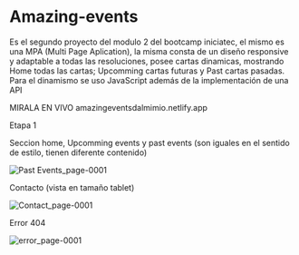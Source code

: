 # Amazing-events
Es el segundo proyecto del modulo 2 del bootcamp iniciatec, el mismo es una MPA (Multi Page Aplication), la misma consta de un diseño responsive y adaptable a todas las resoluciones, posee cartas dinamicas, mostrando Home todas las cartas; Upcomming cartas futuras y Past cartas pasadas. Para el dinamismo se uso JavaScript además de la implementación de una API



MIRALA EN VIVO amazingeventsdalmimio.netlify.app


Etapa 1

Seccion home, Upcomming events y past events (son  iguales en el sentido de estilo, tienen diferente contenido)

![Past Events_page-0001](https://user-images.githubusercontent.com/94873345/193178200-6a81d527-a4f8-40c4-b36b-a243ac0c1151.jpg)


Contacto (vista en tamaño tablet)

![Contact_page-0001](https://user-images.githubusercontent.com/94873345/193178254-bc480c88-9cd0-48ec-bdfe-a032e28c7336.jpg)

Error 404 

![error_page-0001](https://user-images.githubusercontent.com/94873345/193178287-f0fd4174-e5bf-475d-b636-6b68fe724fb4.jpg)
